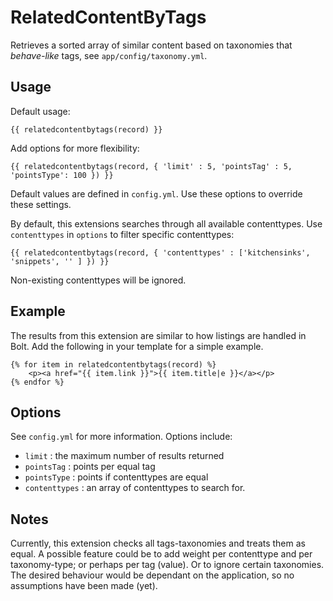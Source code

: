 RelatedContentByTags
====================

Retrieves a sorted array of similar content based on taxonomies that _behave-like_ tags, see `app/config/taxonomy.yml`.


Usage
-----

Default usage:

    {{ relatedcontentbytags(record) }}

Add options for more flexibility:

    {{ relatedcontentbytags(record, { 'limit' : 5, 'pointsTag' : 5, 'pointsType': 100 }) }}

Default values are defined in `config.yml`. Use these options to override these settings.

By default, this extensions searches through all available contenttypes. Use `contenttypes` in `options` to filter specific contenttypes:

    {{ relatedcontentbytags(record, { 'contenttypes' : ['kitchensinks', 'snippets', '' ] }) }}

Non-existing contenttypes will be ignored.


Example
-------

The results from this extension are similar to how listings are handled in Bolt.
Add the following in your template for a simple example.

    {% for item in relatedcontentbytags(record) %}
        <p><a href="{{ item.link }}">{{ item.title|e }}</a></p>
    {% endfor %}


Options
-------

See `config.yml` for more information. Options include:

* `limit`        : the maximum number of results returned
* `pointsTag`    : points per equal tag
* `pointsType`   : points if contenttypes are equal
* `contenttypes` : an array of contenttypes to search for.


Notes
-----

Currently, this extension checks all tags-taxonomies and treats them as equal.
A possible feature could be to add weight per contenttype and per taxonomy-type;
or perhaps per tag (value). Or to ignore certain taxonomies. The desired
behaviour would be dependant on the application, so no assumptions have been
made (yet).
